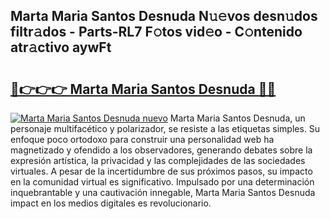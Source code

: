 ## Marta Maria Santos Desnuda N𝚞𝚎vos desn𝚞dos filtr𝚊dos - Parts-RL7 F𝚘tos vid𝚎o - C𝚘ntenido atr𝚊ctivo aywFt

# <h2><a href="http://mb1dkb.tromn.icu/?c=Marta+Maria+Santos+Desnuda">🔗👉👉👉 Marta Maria Santos Desnuda 🔗🔗</a></h2>

[![Marta Maria Santos Desnuda nuevo](https://i.imgur.com/pEAQMta.gif)](http://mb1dkb.tromn.icu/?c=Marta+Maria+Santos+Desnuda)
Marta Maria Santos Desnuda, un personaje multifacético y polarizador, se resiste a las etiquetas simples. Su enfoque poco ortodoxo para construir una personalidad web ha magnetizado y ofendido a los observadores, generando debates sobre la expresión artística, la privacidad y las complejidades de las sociedades virtuales. A pesar de la incertidumbre de sus próximos pasos, su impacto en la comunidad virtual es significativo. Impulsado por una determinación inquebrantable y una cautivación innegable, Marta Maria Santos Desnuda impact en los medios digitales es revolucionario.
